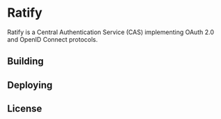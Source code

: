 # Ratify

Ratify is a Central Authentication Service (CAS) implementing OAuth 2.0 and OpenID Connect protocols.

## Building

## Deploying

## License

 